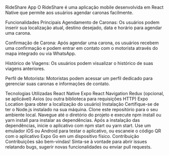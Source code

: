 RideShare App
O RideShare é uma aplicação mobile desenvolvida em React Native que permite aos usuários agendar caronas facilmente.

Funcionalidades Principais
Agendamento de Caronas: Os usuários podem inserir sua localização atual, destino desejado, data e horário para agendar uma carona.

Confirmação de Carona: Após agendar uma carona, os usuários recebem uma confirmação e podem entrar em contato com o motorista através do mapa integrado ou via WhatsApp.

Histórico de Viagens: Os usuários podem visualizar o histórico de suas viagens anteriores.

Perfil de Motorista: Motoristas podem acessar um perfil dedicado para gerenciar suas caronas e informações de contato.

Tecnologias Utilizadas
React Native
Expo
React Navigation
Redux (opcional, se aplicável)
Axios (ou outra biblioteca para requisições HTTP)
Expo Location (para obter a localização do usuário)
Instalação
Certifique-se de ter o Node.js instalado na sua máquina.
Clone este repositório para o seu ambiente local.
Navegue até o diretório do projeto e execute npm install ou yarn install para instalar as dependências.
Após a instalação das dependências, inicie o aplicativo com npm start ou yarn start.
Use um emulador iOS ou Android para testar o aplicativo, ou escaneie o código QR com o aplicativo Expo Go em um dispositivo físico.
Contribuição
Contribuições são bem-vindas! Sinta-se à vontade para abrir issues relatando bugs, sugerir novas funcionalidades ou enviar pull requests.
